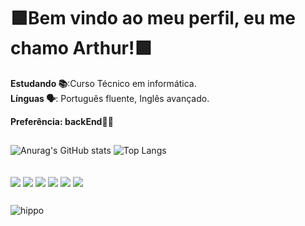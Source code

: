 <h1>🟪Bem vindo ao meu perfil, eu me chamo Arthur!🟪</h1>

 **Estudando 📚**:Curso Técnico em informática.<BR>
 **Línguas 🗣**: Português fluente, Inglês avançado.<br>
 
 **Preferência: backEnd👩‍💻**


##

  ![Anurag's GitHub stats](https://github-readme-stats.vercel.app/api?username=Arthur-Cardoso-de-Jesus&theme=midnight-purple&locale=pt-br&hide=contribs)
  ![Top Langs](https://github-readme-stats.vercel.app/api/top-langs/?username=Arthur-Cardoso-de-Jesus&layout=compact&theme=midnight-purple)

<div style="display: inline_block"><br>
  <img align="center" src="https://img.shields.io/badge/HTML5-E34F26?style=for-the-badge&logo=html5&logoColor=white">
  <img align="center" src="https://img.shields.io/badge/CSS-239120?&style=for-the-badge&logo=css3&logoColor=white">
  <img align="center" src="https://img.shields.io/badge/PHP-777BB4?style=for-the-badge&logo=php&logoColor=white">
  <img align="center" src="https://img.shields.io/badge/Java-ED8B00?style=for-the-badge&logo=openjdk&logoColor=white">
  <img align="center" src="https://img.shields.io/badge/JavaScript-323330?style=for-the-badge&logo=javascript&logoColor=F7DF1E">
  <img align="center" src="https://img.shields.io/badge/MySQL-005C84?style=for-the-badge&logo=mysql&logoColor=white">
</div>

##

![hippo](https://media.tenor.com/mtLLETomP_sAAAAC/vegeta.gif)


